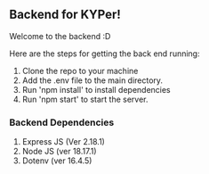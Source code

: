## Backend for KYPer!

Welcome to the backend :D

Here are the steps for getting the back end running:
1. Clone the repo to your machine
2. Add the .env file to the main directory.
3. Run 'npm install' to install dependencies 
4. Run 'npm start' to start the server.

### Backend Dependencies
1. Express JS (Ver 2.18.1)
2. Node JS (ver 18.17.1)
3. Dotenv (ver 16.4.5)